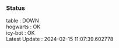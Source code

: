 ### Status


table : DOWN  
hogwarts : OK  
icy-bot : OK  
Latest Update : 2024-02-15 11:07:39.602778
